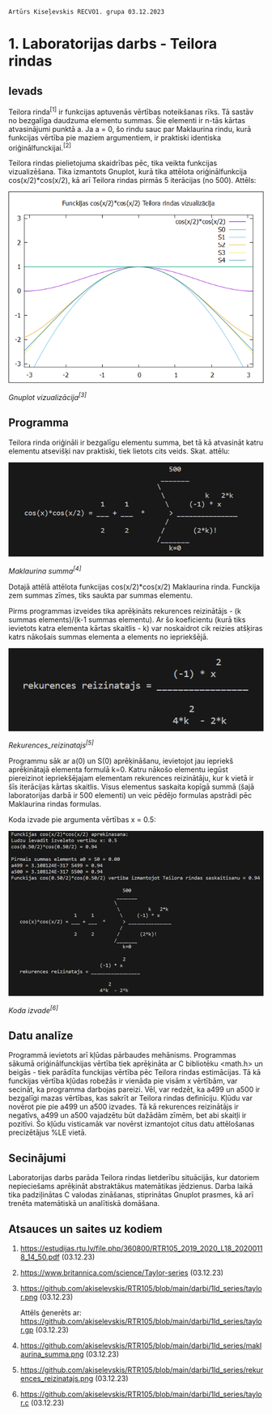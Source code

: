     Artūrs Kiseļevskis RECVO1. grupa 03.12.2023
# 1. Laboratorijas darbs - Teilora rindas
## Ievads
Teilora rinda<sup>[1]</sup> ir funkcijas aptuvenās vērtības noteikšanas rīks. Tā sastāv no bezgalīga daudzuma elementu summas. Šie elementi ir n-tās kārtas atvasinājumi punktā a.
Ja a = 0, šo rindu sauc par Maklaurina rindu, kurā funkcijas vērtība pie maziem argumentiem, ir praktiski identiska oriģinālfunckijai.<sup>[2]</sup>

Teilora rindas pielietojuma skaidrības pēc, tika veikta funkcijas vizualizēšana. Tika izmantots Gnuplot, kurā tika attēlota oriģinālfunkcija cos(x/2)*cos(x/2), kā arī Teilora rindas pirmās 5 iterācijas (no 500). Attēls:

![Alt text](taylor.png)

*Gnuplot vizualizācija<sup>[3]</sup>*
## Programma
Teilora rinda oriģināli ir bezgalīgu elementu summa, bet tā kā atvasināt katru elementu atsevišķi nav praktiski, tiek lietots cits veids. Skat. attēlu:

![Alt text](maklaurina_summa.png)

*Maklaurina summa<sup>[4]</sup>*

Dotajā attēlā attēlota funkcijas cos(x/2)*cos(x/2) Maklaurina rinda. Funckija zem summas zīmes, tiks saukta par summas elementu.

Pirms programmas izveides tika aprēķināts rekurences  reizinātājs - (k summas elements)/(k-1 summas elementu). Ar šo koeficientu (kurā tiks ievietots katra elementa kārtas skaitlis - k) var noskaidrot cik reizies atšķiras katrs nākošais summas elementa a elements no iepriekšējā.

![Alt text](rekurences_reizinatajs.png)

*Rekurences_reizinatajs<sup>[5]</sup>*

Programmu sāk ar a(0) un S(0) aprēķināšanu, ievietojot jau iepriekš aprēķinātajā elementa formulā k=0. Katru nākošo elementu iegūst piereizinot iepriekšējajam elementam rekurences reizinātāju, kur k vietā ir šīs iterācijas kārtas skaitlis. Visus elementus saskaita kopīgā summā (šajā laboratorijas darbā ir 500 elementi) un veic pēdējo formulas apstrādi pēc Maklaurina rindas formulas.

Koda izvade pie argumenta vērtības x = 0.5:

![Alt text](koda_izvade.png)

*Koda izvade<sup>[6]</sup>*

## Datu analīze

Programmā ievietots arī kļūdas pārbaudes mehānisms. Programmas sākumā oriģinālfunckijas vērtība tiek aprēķināta ar C bibliotēku <math.h> un beigās - tiek parādīta funckijas vērtība pēc Teilora rindas estimācijas. Tā kā funckijas vērtība kļūdas robežās ir vienāda pie visām x vērtībām, var secināt, ka programma darbojas pareizi. Vēl, var redzēt, ka a499 un a500 ir bezgalīgi mazas vērtības, kas sakrīt ar Teilora rindas definīciju. Kļūdu var novērot pie pie a499 un a500 izvades. Tā kā rekurences reizinātājs ir negatīvs, a499 un a500 vajadzētu būt dažādām zīmēm, bet abi skaitļi ir pozitīvi. Šo kļūdu visticamāk var novērst izmantojot citus datu attēlošanas precizētājus %LE vietā.

## Secinājumi

Laboratorijas darbs parāda Teilora rindas lietderību situācijās, kur datoriem nepieciešams aprēķināt abstraktākus matemātikas jēdzienus. Darba laikā tika padziļinātas C valodas zināšanas, stiprinātas Gnuplot prasmes, kā arī trenēta matemātiskā un analītiskā domāšana.

## Atsauces un saites uz kodiem
1. https://estudijas.rtu.lv/file.php/360800/RTR105_2019_2020_L18_20200118_14_50.pdf (03.12.23)
2. https://www.britannica.com/science/Taylor-series (03.12.23)
3. https://github.com/akiselevskis/RTR105/blob/main/darbi/1ld_series/taylor.png (03.12.23)
   
   Attēls ģenerēts ar: https://github.com/akiselevskis/RTR105/blob/main/darbi/1ld_series/taylor.gp (03.12.23)
5. https://github.com/akiselevskis/RTR105/blob/main/darbi/1ld_series/maklaurina_summa.png (03.12.23)
6. https://github.com/akiselevskis/RTR105/blob/main/darbi/1ld_series/rekurences_reizinatajs.png (03.12.23)
7. https://github.com/akiselevskis/RTR105/blob/main/darbi/1ld_series/taylor.c (03.12.23)

